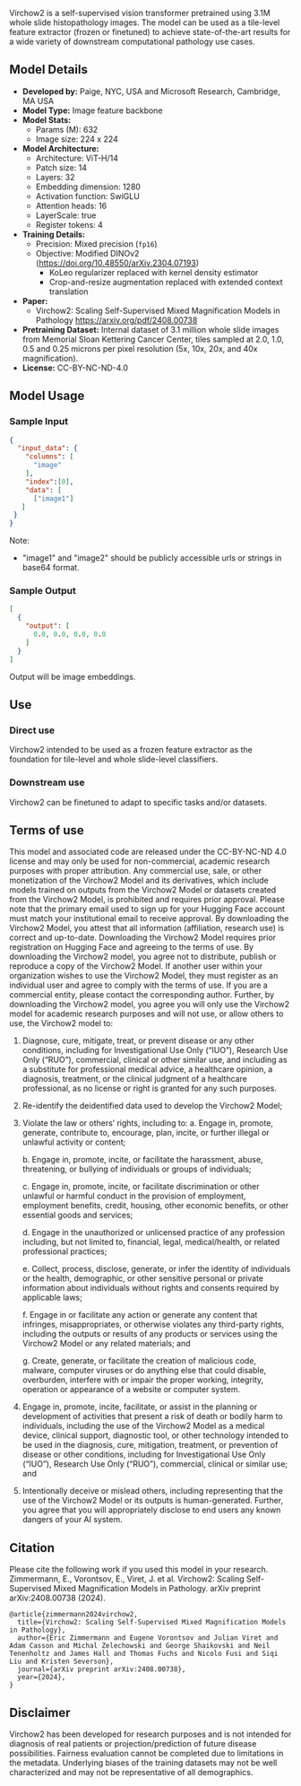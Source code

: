 Virchow2 is a self-supervised vision transformer pretrained using 3.1M whole slide histopathology images. The model can be used as a tile-level feature extractor (frozen or finetuned) to achieve state-of-the-art results for a wide variety of downstream computational pathology use cases.

## Model Details
- **Developed by:** Paige, NYC, USA and Microsoft Research, Cambridge, MA USA
- **Model Type:** Image feature backbone
- **Model Stats:**
  - Params (M): 632
  - Image size: 224 x 224
- **Model Architecture:**
  - Architecture: ViT-H/14
  - Patch size: 14
  - Layers: 32
  - Embedding dimension: 1280
  - Activation function: SwiGLU
  - Attention heads: 16
  - LayerScale: true
  - Register tokens: 4
- **Training Details:**
  - Precision: Mixed precision (`fp16`)
  - Objective: Modified DINOv2 (https://doi.org/10.48550/arXiv.2304.07193)
    - KoLeo regularizer replaced with kernel density estimator
    - Crop-and-resize augmentation replaced with extended context translation
- **Paper:**
  - Virchow2: Scaling Self-Supervised Mixed Magnification Models in Pathology https://arxiv.org/pdf/2408.00738
- **Pretraining Dataset:** Internal dataset of 3.1 million whole slide images from Memorial Sloan Kettering Cancer Center, tiles sampled at 2.0, 1.0, 0.5 and 0.25 microns per pixel resolution (5x, 10x, 20x, and 40x magnification).
- **License:** CC-BY-NC-ND-4.0

## Model Usage

### Sample Input

```json
{
  "input_data": {
    "columns": [
      "image"
    ],
    "index":[0],
    "data": [
      ["image1"]
   ]
 }
}
```
Note:
- "image1" and "image2" should be publicly accessible urls or strings in base64 format.

### Sample Output
```json
[
  {
    "output": [
      0.0, 0.0, 0.0, 0.0
    ]
  }
]
```
Output will be image embeddings.

## Use
### Direct use
Virchow2 intended to be used as a frozen feature extractor as the foundation for tile-level and whole slide-level classifiers.
### Downstream use
Virchow2 can be finetuned to adapt to specific tasks and/or datasets.
## Terms of use
This model and associated code are released under the CC-BY-NC-ND 4.0 license and may only be used for non-commercial, academic research purposes with proper attribution. Any commercial use, sale, or other monetization of the Virchow2 Model and its derivatives, which include models trained on outputs from the Virchow2 Model or datasets created from the Virchow2 Model, is prohibited and requires prior approval. Please note that the primary email used to sign up for your Hugging Face account must match your institutional email to receive approval. By downloading the Virchow2 Model, you attest that all information (affiliation, research use) is correct and up-to-date. Downloading the Virchow2 Model requires prior registration on Hugging Face and agreeing to the terms of use. By downloading the Virchow2 model, you agree not to distribute, publish or reproduce a copy of the Virchow2 Model. If another user within your organization wishes to use the Virchow2 Model, they must register as an individual user and agree to comply with the terms of use. If you are a commercial entity, please contact the corresponding author.
Further, by downloading the Virchow2 model, you agree you will only use the Virchow2 model for academic research purposes and will not use, or allow others to use, the Virchow2 model to:
  
  1. Diagnose, cure, mitigate, treat, or prevent disease or any other conditions, including for Investigational Use Only (“IUO”), Research Use Only (“RUO”), commercial, clinical or other similar use, and including as a substitute for professional medical advice, a healthcare opinion, a diagnosis, treatment, or the clinical judgment of a healthcare professional, as no license or right is granted for any such purposes.
  
  2. Re-identify the deidentified data used to develop the Virchow2 Model;
  
  3. Violate the law or others’ rights, including to:
      a. Engage in, promote, generate, contribute to, encourage, plan, incite, or further illegal or unlawful activity or content;
     
      b. Engage in, promote, incite, or facilitate the harassment, abuse, threatening, or bullying of individuals or groups of individuals;
     
      c. Engage in, promote, incite, or facilitate discrimination or other unlawful or harmful conduct in the provision of employment, employment benefits, credit, housing, other economic benefits, or other essential goods and services;
     
      d. Engage in the unauthorized or unlicensed practice of any profession including, but not limited to, financial, legal, medical/health, or related professional practices;
     
      e. Collect, process, disclose, generate, or infer the identity of individuals or the health, demographic, or other sensitive personal or private information about individuals without rights and consents required by applicable laws;
     
      f. Engage in or facilitate any action or generate any content that infringes, misappropriates, or otherwise violates any third-party rights, including the outputs or results of any products or services using the Virchow2 Model or any related materials; and
     
      g. Create, generate, or facilitate the creation of malicious code, malware, computer viruses or do anything else that could disable, overburden, interfere with or impair the proper working, integrity, operation or appearance of a website or computer system.
     
  5. Engage in, promote, incite, facilitate, or assist in the planning or development of activities that present a risk of death or bodily harm to individuals, including the use of the Virchow2 Model as a medical device, clinical support, diagnostic tool, or other technology intended to be used in the diagnosis, cure, mitigation, treatment, or prevention of disease or other conditions, including for Investigational Use Only (“IUO”), Research Use Only (“RUO”), commercial, clinical or similar use; and
  
  6. Intentionally deceive or mislead others, including representing that the use of the Virchow2 Model or its outputs is human-generated.
Further, you agree that you will appropriately disclose to end users any known dangers of your AI system.
## Citation
Please cite the following work if you used this model in your research.
Zimmermann, E., Vorontsov, E., Viret, J. et al. Virchow2: Scaling Self-Supervised Mixed Magnification Models in Pathology. arXiv preprint arXiv:2408.00738 (2024).
```
@article{zimmermann2024virchow2,
  title={Virchow2: Scaling Self-Supervised Mixed Magnification Models in Pathology}, 
  author={Eric Zimmermann and Eugene Vorontsov and Julian Viret and Adam Casson and Michal Zelechowski and George Shaikovski and Neil Tenenholtz and James Hall and Thomas Fuchs and Nicolo Fusi and Siqi Liu and Kristen Severson},
  journal={arXiv preprint arXiv:2408.00738},
  year={2024},
}
```
## Disclaimer
Virchow2 has been developed for research purposes and is not intended for diagnosis of real patients or projection/prediction of future disease possibilities.
Fairness evaluation cannot be completed due to limitations in the metadata. Underlying biases of the training datasets may not be well characterized and may not be representative of all demographics.
